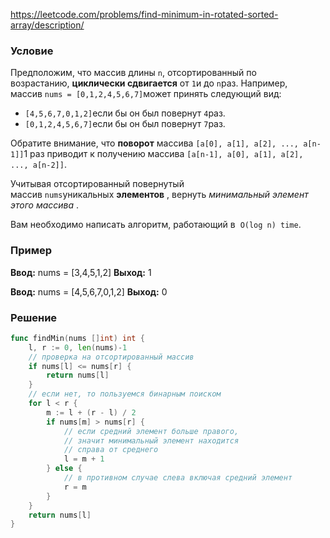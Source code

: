 https://leetcode.com/problems/find-minimum-in-rotated-sorted-array/description/
### Условие

Предположим, что массив длины `n`, отсортированный по возрастанию, **циклически сдвигается** от `1`и до `n`раз. Например, массив `nums = [0,1,2,4,5,6,7]`может принять следующий вид:

- `[4,5,6,7,0,1,2]`если бы он был повернут `4`раз.
- `[0,1,2,4,5,6,7]`если бы он был повернут `7`раз.

Обратите внимание, что **поворот** массива `[a[0], a[1], a[2], ..., a[n-1]]`1 раз приводит к получению массива `[a[n-1], a[0], a[1], a[2], ..., a[n-2]]`.

Учитывая отсортированный повернутый массив `nums`уникальных **элементов** , вернуть _минимальный элемент этого массива_ .

Вам необходимо написать алгоритм, работающий в  `O(log n) time`.
### Пример
**Ввод:** nums = [3,4,5,1,2]
**Выход:** 1

**Ввод:** nums = [4,5,6,7,0,1,2]
**Выход:** 0
### Решение

```go
func findMin(nums []int) int {
    l, r := 0, len(nums)-1
    // проверка на отсортированный массив
    if nums[l] <= nums[r] {
        return nums[l]
    }
	// если нет, то пользуемся бинарным поиском
    for l < r {
        m := l + (r - l) / 2
        if nums[m] > nums[r] {
	        // если средний элемент больше правого, 
	        // значит минимальный элемент находится 
	        // справа от среднего
            l = m + 1
        } else {
	        // в противном случае слева включая средний элемент
            r = m
        }
    }
    return nums[l]
}
```